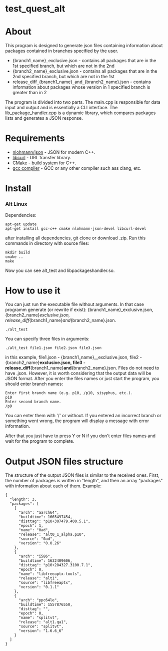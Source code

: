 # test_quest_alt
# About
This program is designed to generate json files containing information about packages contained in branches specified by the user.
- {branch1`_`name}`_`exclusive.json - contains all packages that are in the 1st specified branch, but which are not in the 2nd
- {branch2`_`name}`_`exclusive.json - contains all packages that are in the 2nd specified branch, but which are not in the 1st
- release`_`diff`_`{branch1_name}`_`and`_`{branch2`_`name}.json - contains information about packages whose version in 1 specified branch is greater than in 2

The program is divided into two parts. The main.cpp is responsible for data input and output and is essentially a CLI interface. The lib_package_handler.cpp is a dynamic library, which compares packages lists and generates a JSON response.

# Requirements
- [nlohmann/json](https://github.com/nlohmann/json) - JSON for modern C++.
- [libcurl](https://curl.se/libcurl/) - URL transfer library.
- [CMake](https://cmake.org/) - build system for C++.
- [gcc compiler](https://gcc.gnu.org/) - GCC or any other compiler such ass clang, etc.

# Install
### Alt Linux
Dependencies:
```
apt-get update
apt-get install gcc-c++ cmake nlohmann-json-devel libcurl-devel
```
after installing all dependencies, git clone or download .zip. 
Run this commands in directory with source files:
```
mkdir build
cmake ..
make
```
Now you can see alt_test and libpackageshandler.so.
# How to use it
You can just run the executable file without arguments. In that case programm generate (or rewrite if exist): {branch1_name}_exclusive.json, {branch2_name}_exclusive.json, release_diff_{branch1_name}_and_{branch2_name}.json.
```
./alt_test
```
You can specify three files in arguments:
```
./alt_test file1.json file2.json file3.json
```
in this example, file1.json - {branch1_name}__exclusive.json, file2 - {branch2_name}__exclusive.json, file3 - release_diff__{branch1_name}__and__{branch2_name}.json.
Files do not need to have .json. However, it is worth considering that the output data will be JSON format.
After you enter the files names or just start the program, you should enter branch names:
```
Enter first branch name (e.g. p10, /p10, sisyphus, etc.).
p10
Enter second branch name.
/p9
```
You can enter them with '/' or without. If you entered an incorrect branch or something went wrong, the program will display a message with error information.

After that you just have to press Y or N if you don't enter files names and wait for the program to complete. 

# Output JSON files structure
The structure of the output JSON files is similar to the received ones. First, the number of packages is written in "length", and then an array "packages" with information about each of them.
Example:
```
{
  "length": 3,
  "packages": [
    {
      "arch": "aarch64",
      "buildtime": 1665497454,
      "disttag": "p10+307479.400.5.1",
      "epoch": 1,
      "name": "0ad",
      "release": "alt0_1_alpha.p10",
      "source": "0ad",
      "version": "0.0.26"
    },
    {
      "arch": "i586",
      "buildtime": 1632409606,
      "disttag": "p10+284327.3100.7.1",
      "epoch": 0,
      "name": "libfreeaptx-tools",
      "release": "alt1",
      "source": "libfreeaptx",
      "version": "0.1.1"
    },
    {
      "arch": "ppc64le",
      "buildtime": 1557876550,
      "disttag": "",
      "epoch": 0,
      "name": "splitvt",
      "release": "alt1.qa1",
      "source": "splitvt",
      "version": "1.6.6_6"
    }
  ]
}
```
